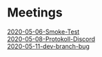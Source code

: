# Meetings

[2020-05-06-Smoke-Test](./2020-05-06-Smoke-Test.md)
<br>
[2020-05-08-Protokoll-Discord](./2020-05-08-Protokoll-Discord.md)
<br>
[2020-05-11-dev-branch-bug](./2020-05-11-dev-branch-bug.md)
<br>
